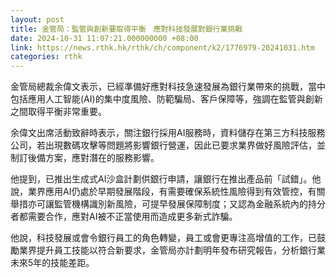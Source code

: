 ```yaml
---
layout: post
title: 金管局：監管與創新要取得平衡　應對科技發展對銀行業挑戰
date: 2024-10-31 11:07:21.000000000 +08:00
link: https://news.rthk.hk/rthk/ch/component/k2/1776979-20241031.htm
categories: rthk
---
```


金管局總裁余偉文表示，已經準備好應對科技急速發展為銀行業帶來的挑戰，當中包括應用人工智能(AI)的集中度風險、防範騙局、客戶保障等，強調在監管與創新之間取得平衡非常重要。

余偉文出席活動致辭時表示，關注銀行採用AI服務時，資料儲存在第三方科技服務公司，若出現數碼攻擊等問題將影響銀行營運，因此已要求業界做好風險評估，並制訂後備方案，應對潛在的服務影響。

他提到，已推出生成式AI沙盒計劃供銀行申請，讓銀行在推出產品前「試錯」。他說，業界應用AI仍處於早期發展階段，有需要確保系統性風險得到有效管控，有關舉措亦可讓監管機構識別新風險，可提早發展保障制度；又認為金融系統內的持分者都需要合作，應對AI被不正當使用而造成更多新式詐騙。

他說，科技發展或會令銀行員工的角色轉變，員工或會更專注高增值的工作，已鼓勵業界提升員工技能以符合新要求，金管局亦計劃明年發布研究報告，分析銀行業未來5年的技能差距。
